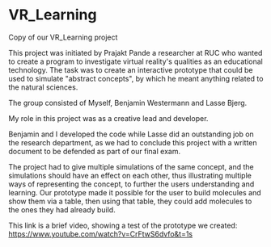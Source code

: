 # VR_Learning
Copy of our VR_Learning project

This project was initiated by Prajakt Pande a researcher at RUC who wanted to create a program to investigate virtual reality's qualities as an educational technology. The task was to create an interactive prototype that could be used to simulate "abstract concepts", by which he meant anything related to the natural sciences. 

The group consisted of Myself, Benjamin Westermann and Lasse Bjerg.

My role in this project was as a creative lead and developer. 

Benjamin and I developed the code while Lasse did an outstanding job on the research department, as we had to conclude this project with a written document to be defended as part of our final exam.

The project had to give multiple simulations of the same concept, and the simulations should have an effect on each other, thus illustrating multiple ways of representing the concept, to further the users understanding and learning. Our prototype made it possible for the user to build molecules and show them via a table, then using that table, they could add molecules to the ones they had already build.

This link is a brief video, showing a test of the prototype we created: https://www.youtube.com/watch?v=CrFtwS6dvfo&t=1s

